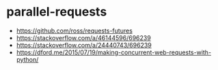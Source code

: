 # parallel-requests

- https://github.com/ross/requests-futures
- https://stackoverflow.com/a/46144596/696239
- https://stackoverflow.com/a/24440743/696239
- https://dford.me/2015/07/19/making-concurrent-web-requests-with-python/
